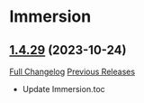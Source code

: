 # Immersion

## [1.4.29](https://github.com/seblindfors/Immersion/tree/1.4.29) (2023-10-24)
[Full Changelog](https://github.com/seblindfors/Immersion/compare/1.4.28...1.4.29) [Previous Releases](https://github.com/seblindfors/Immersion/releases)

- Update Immersion.toc  
